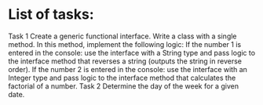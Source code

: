# List of tasks: 
Task 1 Create a generic functional interface. Write a class with a single method. In this method, implement the following logic: If the number 1 is entered in the console: use the interface with a String type and pass logic to the interface method that reverses a string (outputs the string in reverse order). If the number 2 is entered in the console: use the interface with an Integer type and pass logic to the interface method that calculates the factorial of a number.
Task 2 Determine the day of the week for a given date.

